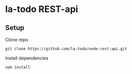 # la-todo REST-api

## Setup
Clone repo

```git clone https://github.com/la-todo/node-rest-api.git```

Install dependencies

```npm install```
